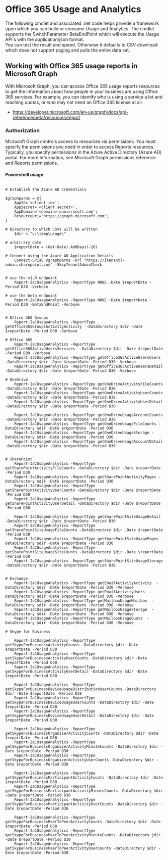 ﻿# Office 365 Usage and Analytics

The following cmdlet and associated .net code helps provide a framework upon which you can build or consume Usage and Analytics.
The cmdlet supports the SwitchParameter BetaEndPoint which will execute the Usage API's with the application/json format.  
You can test the result and speed.  Otherwise it defaults to CSV download which does not support paging and pulls the entire data set.

## Working with Office 365 usage reports in Microsoft Graph
With Microsoft Graph, you can access Office 365 usage reports resources to get the information about how people in your business are using Office 365 services. 
For example, you can identify who is using a service a lot and reaching quotas, or who may not need an Office 365 license at all.
- https://developer.microsoft.com/en-us/graph/docs/api-reference/beta/resources/report

### Authorization
Microsoft Graph controls access to resources via permissions. You must specify the permissions you need in order to access Reports resources. 
Typically, you specify permissions in the Azure Active Directory (Azure AD) portal. For more information, see Microsoft Graph permissions reference and Reports permissions.



#### Powershell usage

```posh

# Establish the Azure AD Credentials

$graphparms = @{
	AppId='<client id>';
	AppSecret='<client secret>';
	AppDomain='<domain>.onmicrosoft.com';
	ResourceUri='https://graph.microsoft.com';
}

# Directory to which CSVs will be written
	$dir = "L:\temp\usage\"

# arbitrary date
	$reportDate = (Get-Date).AddDays(-20)

# Connect using the Azure AD Application Details
	Connect-SPIaC @graphparms -Url "https://[tenant]-admin.sharepoint.com" -SkipTenantAdminCheck


# use the v1.0 endpoint
	Report-IaCUsageAnalytics -ReportType NONE -Date $reportDate -Period D30 -Verbose

# use the beta endpoint
	Report-IaCUsageAnalytics -ReportType NONE -Date $reportDate -Period D30 -BetaEndPoint -Verbose


# Office 365 Groups
	Report-IaCUsageAnalytics -ReportType getOffice365GroupsActivityActivity  -DataDirectory $dir -Date $reportDate -Period D30 -Verbose

# Office 365 
	Report-IaCUsageAnalytics -ReportType getOffice365ActiveUsersServices  -DataDirectory $dir -Date $reportDate -Period D30 -Verbose
	Report-IaCUsageAnalytics -ReportType getOffice365ActiveUsersUsers  -DataDirectory $dir -Date $reportDate -Period D30 -Verbose
	Report-IaCUsageAnalytics -ReportType getOffice365ActiveUsersDetail -DataDirectory $dir -Date $reportDate -Period D30 -Verbose
	
# OneDrive 
	Report-IaCUsageAnalytics -ReportType getOneDriveActivityFileCounts -DataDirectory $dir -Date $reportDate -Period D30
	Report-IaCUsageAnalytics -ReportType getOneDriveActivityUserCounts -DataDirectory $dir -Date $reportDate -Period D30
	Report-IaCUsageAnalytics -ReportType getOneDriveActivityUserDetail -DataDirectory $dir -Date $reportDate -Period D30

	Report-IaCUsageAnalytics -ReportType getOneDriveUsageAccountCounts -DataDirectory $dir -Date $reportDate -Period D30
	Report-IaCUsageAnalytics -ReportType getOneDriveUsageFileCounts -DataDirectory $dir -Date $reportDate -Period D30
	Report-IaCUsageAnalytics -ReportType getOneDriveUsageStorage -DataDirectory $dir -Date $reportDate -Period D30
	Report-IaCUsageAnalytics -ReportType getOneDriveUsageAccountDetail -DataDirectory $dir -Date $reportDate -Period D30


# SharePoint 
	Report-IaCUsageAnalytics -ReportType getSharePointActivityFileCounts -DataDirectory $dir -Date $reportDate -Period D30
	Report-IaCUsageAnalytics -ReportType getSharePointActivityPages -DataDirectory $dir -Date $reportDate -Period D30
	Report-IaCUsageAnalytics -ReportType getSharePointActivityUserCounts -DataDirectory $dir -Date $reportDate -Period D30
	Report-IaCUsageAnalytics -ReportType getSharePointActivityUserDetail -DataDirectory $dir -Date $reportDate -Period D30

	Report-IaCUsageAnalytics -ReportType getSharePointSiteUsageDetail -DataDirectory $dir -Date $reportDate -Period D30
	Report-IaCUsageAnalytics -ReportType getSharePointSiteUsageFileCounts -DataDirectory $dir -Date $reportDate -Period D30
	Report-IaCUsageAnalytics -ReportType getSharePointSiteUsagePages -DataDirectory $dir -Date $reportDate -Period D30
	Report-IaCUsageAnalytics -ReportType getSharePointSiteUsageSiteCounts -DataDirectory $dir -Date $reportDate -Period D30
	Report-IaCUsageAnalytics -ReportType getSharePointSiteUsageStorage -DataDirectory $dir -Date $reportDate -Period D30


# Exchange 
	Report-IaCUsageAnalytics -ReportType getEmailActivityActivity  -DataDirectory $dir -Date $reportDate -Period D30 -Verbose
	Report-IaCUsageAnalytics -ReportType getEmailActivityUsers  -DataDirectory $dir -Date $reportDate -Period D30 -Verbose
	Report-IaCUsageAnalytics -ReportType getMailboxUsageMailbox  -DataDirectory $dir -Date $reportDate -Period D30 -Verbose
	Report-IaCUsageAnalytics -ReportType getMailboxUsageStorage  -DataDirectory $dir -Date $reportDate -Period D30 -Verbose
	Report-IaCUsageAnalytics -ReportType getMailboxUsageQuota  -DataDirectory $dir -Date $reportDate -Period D30 -Verbose

# Skype for Business

	Report-IaCUsageAnalytics -ReportType getSkypeForBusinessActivityCounts -DataDirectory $dir -Date $reportDate -Period D30
	Report-IaCUsageAnalytics -ReportType getSkypeForBusinessActivityUserCounts -DataDirectory $dir -Date $reportDate -Period D30
	Report-IaCUsageAnalytics -ReportType getSkypeForBusinessActivityUserDetail -DataDirectory $dir -Date $reportDate -Period D30

	Report-IaCUsageAnalytics -ReportType getSkypeForBusinessDeviceUsageDistributionUserCounts -DataDirectory $dir -Date $reportDate -Period D30
	Report-IaCUsageAnalytics -ReportType getSkypeForBusinessDeviceUsageUserCounts -DataDirectory $dir -Date $reportDate -Period D30
	Report-IaCUsageAnalytics -ReportType getSkypeForBusinessDeviceUsageUserDetail -DataDirectory $dir -Date $reportDate -Period D30

	Report-IaCUsageAnalytics -ReportType getSkypeForBusinessOrganizerActivityCounts -DataDirectory $dir -Date $reportDate -Period D30
	Report-IaCUsageAnalytics -ReportType getSkypeForBusinessOrganizerActivityMinuteCounts -DataDirectory $dir -Date $reportDate -Period D30
	Report-IaCUsageAnalytics -ReportType getSkypeForBusinessOrganizerActivityUserCounts -DataDirectory $dir -Date $reportDate -Period D30

	Report-IaCUsageAnalytics -ReportType getSkypeForBusinessParticipantActivityCounts -DataDirectory $dir -Date $reportDate -Period D30
	Report-IaCUsageAnalytics -ReportType getSkypeForBusinessParticipantActivityMinuteCounts -DataDirectory $dir -Date $reportDate -Period D30
	Report-IaCUsageAnalytics -ReportType getSkypeForBusinessParticipantActivityUserCounts -DataDirectory $dir -Date $reportDate -Period D30

	Report-IaCUsageAnalytics -ReportType getSkypeForBusinessPeerToPeerActivityCounts -DataDirectory $dir -Date $reportDate -Period D30
	Report-IaCUsageAnalytics -ReportType getSkypeForBusinessPeerToPeerActivityMinuteCounts -DataDirectory $dir -Date $reportDate -Period D30
	Report-IaCUsageAnalytics -ReportType getSkypeForBusinessPeerToPeerActivityUserCounts -DataDirectory $dir -Date $reportDate -Period D30


```